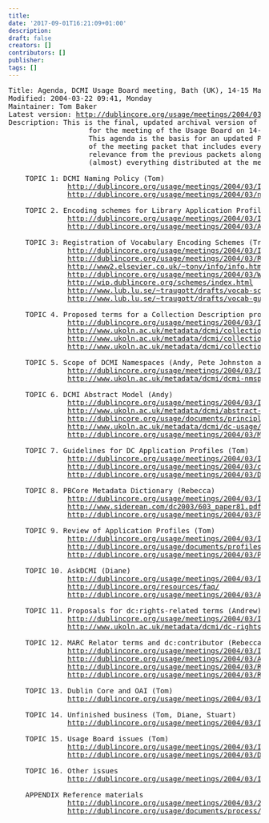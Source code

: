 ```yaml
---
title: 
date: '2017-09-01T16:21:09+01:00'
description: 
draft: false
creators: []
contributors: []
publisher: 
tags: []
---
```


<pre>
Title: Agenda, DCMI Usage Board meeting, Bath (UK), 14-15 March 2004
Modified: 2004-03-22 09:41, Monday
Maintainer: Tom Baker
Latest version: <a href="/usage/meetings/2004/03/ISSUES/">http://dublincore.org/usage/meetings/2004/03/ISSUES/</a>
Description: This is the final, updated archival version of the agenda
                   for the meeting of the Usage Board on 14-15 March 2004.
                   This agenda is the basis for an updated PDF file 
                   of the meeting packet that includes everything of 
                   relevance from the previous packets along with copies of
                   (almost) everything distributed at the meeting.

    TOPIC 1: DCMI Naming Policy (Tom)
              <a href="/usage/meetings/2004/03/ISSUES/docs-naming/">http://dublincore.org/usage/meetings/2004/03/ISSUES/docs-naming/</a>
              <a href="/usage/meetings/2004/03/naming-policy.html">http://dublincore.org/usage/meetings/2004/03/naming-policy.html</a>

    TOPIC 2. Encoding schemes for Library Application Profile (Rebecca)
              <a href="/usage/meetings/2004/03/ISSUES/registration-proposals/">http://dublincore.org/usage/meetings/2004/03/ISSUES/registration-proposals/</a>
              <a href="/usage/meetings/2004/03/AskDCMI-comments.txt">http://dublincore.org/usage/meetings/2004/03/AskDCMI-comments.txt</a>

    TOPIC 3: Registration of Vocabulary Encoding Schemes (Traugott)
              <a href="/usage/meetings/2004/03/ISSUES/registration/">http://dublincore.org/usage/meetings/2004/03/ISSUES/registration/</a>
              <a href="/usage/meetings/2004/03/Registration.txt">http://dublincore.org/usage/meetings/2004/03/Registration.txt</a>
              <a href="http://www2.elsevier.co.uk/~tony/info/info.html">http://www2.elsevier.co.uk/~tony/info/info.html</a>
              <a href="/usage/meetings/2004/03/Weibel.InfoURI.Registry.pdf">http://dublincore.org/usage/meetings/2004/03/Weibel.InfoURI.Registry.pdf</a>
              <a href="http://wip.dublincore.org/schemes/index.html">http://wip.dublincore.org/schemes/index.html</a>
              <a href="http://www.lub.lu.se/~traugott/drafts/vocab-scheme-Jan04.html">http://www.lub.lu.se/~traugott/drafts/vocab-scheme-Jan04.html</a>
              <a href="http://www.lub.lu.se/~traugott/drafts/vocab-guide6.html">http://www.lub.lu.se/~traugott/drafts/vocab-guide6.html</a>

    TOPIC 4. Proposed terms for a Collection Description profile (Andrew)
              <a href="/usage/meetings/2004/03/ISSUES/terms-collection/">http://dublincore.org/usage/meetings/2004/03/ISSUES/terms-collection/</a>
              <a href="http://www.ukoln.ac.uk/metadata/dcmi/collection-provenance/2004-02-10/">http://www.ukoln.ac.uk/metadata/dcmi/collection-provenance/2004-02-10/</a>
              <a href="http://www.ukoln.ac.uk/metadata/dcmi/collection-provenance/2004-03-14/">http://www.ukoln.ac.uk/metadata/dcmi/collection-provenance/2004-03-14/</a>
              <a href="http://www.ukoln.ac.uk/metadata/dcmi/collection-isAvailableAt/">http://www.ukoln.ac.uk/metadata/dcmi/collection-isAvailableAt/</a>

    TOPIC 5. Scope of DCMI Namespaces (Andy, Pete Johnston as guest)
              <a href="/usage/meetings/2004/03/ISSUES/dcmi-namespaces/">http://dublincore.org/usage/meetings/2004/03/ISSUES/dcmi-namespaces/</a>
              <a href="http://www.ukoln.ac.uk/metadata/dcmi/dcmi-nmspc-scope/20040222/">http://www.ukoln.ac.uk/metadata/dcmi/dcmi-nmspc-scope/20040222/</a>

    TOPIC 6. DCMI Abstract Model (Andy)
              <a href="/usage/meetings/2004/03/ISSUES/model/">http://dublincore.org/usage/meetings/2004/03/ISSUES/model/</a>
              <a href="http://www.ukoln.ac.uk/metadata/dcmi/abstract-model/">http://www.ukoln.ac.uk/metadata/dcmi/abstract-model/</a>
              <a href="/usage/documents/principles/">http://dublincore.org/usage/documents/principles/</a>
              <a href="http://www.ukoln.ac.uk/metadata/dcmi/dc-usage/am-issues/">http://www.ukoln.ac.uk/metadata/dcmi/dc-usage/am-issues/</a>
              <a href="/usage/meetings/2004/03/Model-comments.txt">http://dublincore.org/usage/meetings/2004/03/Model-comments.txt</a>

    TOPIC 7. Guidelines for DC Application Profiles (Tom)
              <a href="/usage/meetings/2004/03/ISSUES/docs-DCAPs/">http://dublincore.org/usage/meetings/2004/03/ISSUES/docs-DCAPs/</a>
              <a href="/usage/meetings/2004/03/cwa14855-20040210.pdf">http://dublincore.org/usage/meetings/2004/03/cwa14855-20040210.pdf</a>
              <a href="/usage/meetings/2004/03/DCMI-CEN-agreement.pdf">http://dublincore.org/usage/meetings/2004/03/DCMI-CEN-agreement.pdf</a>

    TOPIC 8. PBCore Metadata Dictionary (Rebecca)
              <a href="/usage/meetings/2004/03/ISSUES/profiles-pbcore/">http://dublincore.org/usage/meetings/2004/03/ISSUES/profiles-pbcore/</a>
              <a href="http://www.siderean.com/dc2003/603_paper81.pdf">http://www.siderean.com/dc2003/603_paper81.pdf</a>
              <a href="/usage/meetings/2004/03/PBCore-comments.txt">http://dublincore.org/usage/meetings/2004/03/PBCore-comments.txt</a>

    TOPIC 9. Review of Application Profiles (Tom)
              <a href="/usage/meetings/2004/03/ISSUES/profiles/">http://dublincore.org/usage/meetings/2004/03/ISSUES/profiles/</a>
              <a href="/usage/documents/profiles/">http://dublincore.org/usage/documents/profiles/</a>
              <a href="/usage/meetings/2004/03/Process6.html">http://dublincore.org/usage/meetings/2004/03/Process6.html</a>

    TOPIC 10. AskDCMI (Diane)
              <a href="/usage/meetings/2004/03/ISSUES/askdcmi/">http://dublincore.org/usage/meetings/2004/03/ISSUES/askdcmi/</a>
              <a href="/resources/faq/">http://dublincore.org/resources/faq/</a>
              <a href="/usage/meetings/2004/03/AskDCMI.txt">http://dublincore.org/usage/meetings/2004/03/AskDCMI.txt</a>

    TOPIC 11. Proposals for dc:rights-related terms (Andrew)
              <a href="/usage/meetings/2004/03/ISSUES/terms-rights/">http://dublincore.org/usage/meetings/2004/03/ISSUES/terms-rights/</a>
              <a href="http://www.ukoln.ac.uk/metadata/dcmi/dc-rights/">http://www.ukoln.ac.uk/metadata/dcmi/dc-rights/</a>

    TOPIC 12. MARC Relator terms and dc:contributor (Rebecca)
              <a href="/usage/meetings/2004/03/ISSUES/terms-relators/">http://dublincore.org/usage/meetings/2004/03/ISSUES/terms-relators/</a>
              <a href="/usage/meetings/2004/03/Agent-Roles-Guidelines2.txt">http://dublincore.org/usage/meetings/2004/03/Agent-Roles-Guidelines2.txt</a>
              <a href="/usage/meetings/2004/03/Relator-codes.html">http://dublincore.org/usage/meetings/2004/03/Relator-codes.html</a>
              <a href="/usage/meetings/2004/03/Roles-comments.txt">http://dublincore.org/usage/meetings/2004/03/Roles-comments.txt</a>
 
    TOPIC 13. Dublin Core and OAI (Tom)
              <a href="/usage/meetings/2004/03/ISSUES/oai/">http://dublincore.org/usage/meetings/2004/03/ISSUES/oai/</a>

    TOPIC 14. Unfinished business (Tom, Diane, Stuart)
              <a href="/usage/meetings/2004/03/ISSUES/etc-old/">http://dublincore.org/usage/meetings/2004/03/ISSUES/etc-old/</a>

    TOPIC 15. Usage Board issues (Tom)
              <a href="/usage/meetings/2004/03/ISSUES/usageboard/">http://dublincore.org/usage/meetings/2004/03/ISSUES/usageboard/</a>
              <a href="/usage/meetings/2004/03/DC-2004-call.txt">http://dublincore.org/usage/meetings/2004/03/DC-2004-call.txt</a>

    TOPIC 16. Other issues
              <a href="/usage/meetings/2004/03/ISSUES/dublincore-org/">http://dublincore.org/usage/meetings/2004/03/ISSUES/dublincore-org/</a>

    APPENDIX Reference materials
              <a href="/usage/meetings/2004/03/2003-09-27.Minutes-seattle-final.txt">http://dublincore.org/usage/meetings/2004/03/2003-09-27.Minutes-seattle-final.txt</a>
              <a href="/usage/documents/process/">http://dublincore.org/usage/documents/process/</a>

</pre>
